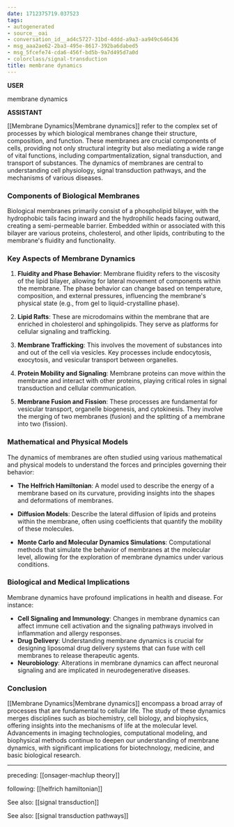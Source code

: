 ```yaml
---
date: 1712375719.037523
tags:
- autogenerated
- source__oai
- conversation_id__ad4c5727-31bd-4ddd-a9a3-aa949c646436
- msg_aaa2ae62-2ba3-495e-8617-392ba6dabed5
- msg_5fcefe74-cda6-456f-bd5b-9a7d495d7a0d
- colorclass/signal-transduction
title: membrane dynamics
---
```


**USER**

membrane dynamics


**ASSISTANT**

[[Membrane Dynamics|Membrane dynamics]] refer to the complex set of processes by which biological membranes change their structure, composition, and function. These membranes are crucial components of cells, providing not only structural integrity but also mediating a wide range of vital functions, including compartmentalization, signal transduction, and transport of substances. The dynamics of membranes are central to understanding cell physiology, signal transduction pathways, and the mechanisms of various diseases.

### Components of Biological Membranes

Biological membranes primarily consist of a phospholipid bilayer, with the hydrophobic tails facing inward and the hydrophilic heads facing outward, creating a semi-permeable barrier. Embedded within or associated with this bilayer are various proteins, cholesterol, and other lipids, contributing to the membrane's fluidity and functionality.

### Key Aspects of Membrane Dynamics

1. **Fluidity and Phase Behavior**: Membrane fluidity refers to the viscosity of the lipid bilayer, allowing for lateral movement of components within the membrane. The phase behavior can change based on temperature, composition, and external pressures, influencing the membrane's physical state (e.g., from gel to liquid-crystalline phase).

2. **Lipid Rafts**: These are microdomains within the membrane that are enriched in cholesterol and sphingolipids. They serve as platforms for cellular signaling and trafficking.

3. **Membrane Trafficking**: This involves the movement of substances into and out of the cell via vesicles. Key processes include endocytosis, exocytosis, and vesicular transport between organelles.

4. **Protein Mobility and Signaling**: Membrane proteins can move within the membrane and interact with other proteins, playing critical roles in signal transduction and cellular communication.

5. **Membrane Fusion and Fission**: These processes are fundamental for vesicular transport, organelle biogenesis, and cytokinesis. They involve the merging of two membranes (fusion) and the splitting of a membrane into two (fission).

### Mathematical and Physical Models

The dynamics of membranes are often studied using various mathematical and physical models to understand the forces and principles governing their behavior:

- **The Helfrich Hamiltonian**: A model used to describe the energy of a membrane based on its curvature, providing insights into the shapes and deformations of membranes.

- **Diffusion Models**: Describe the lateral diffusion of lipids and proteins within the membrane, often using coefficients that quantify the mobility of these molecules.

- **Monte Carlo and Molecular Dynamics Simulations**: Computational methods that simulate the behavior of membranes at the molecular level, allowing for the exploration of membrane dynamics under various conditions.

### Biological and Medical Implications

Membrane dynamics have profound implications in health and disease. For instance:

- **Cell Signaling and Immunology**: Changes in membrane dynamics can affect immune cell activation and the signaling pathways involved in inflammation and allergy responses.
- **Drug Delivery**: Understanding membrane dynamics is crucial for designing liposomal drug delivery systems that can fuse with cell membranes to release therapeutic agents.
- **Neurobiology**: Alterations in membrane dynamics can affect neuronal signaling and are implicated in neurodegenerative diseases.

### Conclusion

[[Membrane Dynamics|Membrane dynamics]] encompass a broad array of processes that are fundamental to cellular life. The study of these dynamics merges disciplines such as biochemistry, cell biology, and biophysics, offering insights into the mechanisms of life at the molecular level. Advancements in imaging technologies, computational modeling, and biophysical methods continue to deepen our understanding of membrane dynamics, with significant implications for biotechnology, medicine, and basic biological research.


---

preceding: [[onsager-machlup theory]]  


following: [[helfrich hamiltonian]]

See also: [[signal transduction]]


See also: [[signal transduction pathways]]